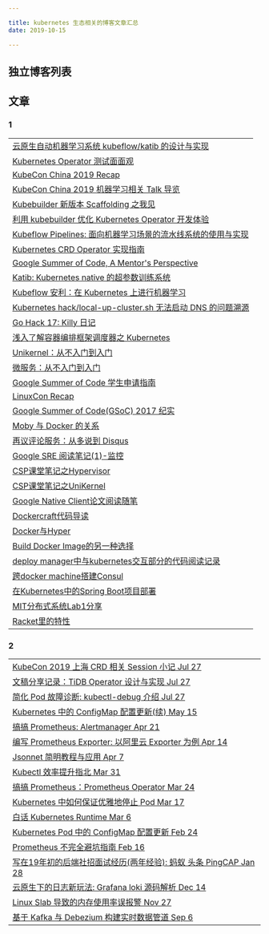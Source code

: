 ```yaml
---

title: kubernetes 生态相关的博客文章汇总
date: 2019-10-15

---
```


## 独立博客列表

## 文章

### 1

|      |
| ---- |
|[云原生自动机器学习系统 kubeflow/katib 的设计与实现](http://gaocegege.com/Blog/%E6%9C%BA%E5%99%A8%E5%AD%A6%E4%B9%A0/katib-new)|
|[Kubernetes Operator 测试面面观](http://gaocegege.com/Blog/kubernetes/operator-test)|
|[KubeCon China 2019 Recap](http://gaocegege.com/Blog/kubernetes/kubecon-china-2019-reacp)|
|[KubeCon China 2019 机器学习相关 Talk 导览](http://gaocegege.com/Blog/kubernetes/kubecon-china-2019)|
|[Kubebuilder 新版本 Scaffolding 之我见](http://gaocegege.com/Blog/kubernetes/kubebuilder-2)|
|[利用 kubebuilder 优化 Kubernetes Operator 开发体验](http://gaocegege.com/Blog/kubernetes/kubebuilder)|
|[Kubeflow Pipelines: 面向机器学习场景的流水线系统的使用与实现](http://gaocegege.com/Blog/kfp)|
|[Kubernetes CRD Operator 实现指南](http://gaocegege.com/Blog/kubernetes/operator)|
|[Google Summer of Code, A Mentor's Perspective](http://gaocegege.com/Blog/%E9%9A%8F%E7%AC%94/gsoc-mentor)|
|[Katib: Kubernetes native 的超参数训练系统](http://gaocegege.com/Blog/%E6%9C%BA%E5%99%A8%E5%AD%A6%E4%B9%A0/katib)|
|[Kubeflow 安利：在 Kubernetes 上进行机器学习](http://gaocegege.com/Blog/%E6%9C%BA%E5%99%A8%E5%AD%A6%E4%B9%A0/kubeflow)|
|[Kubernetes hack/local-up-cluster.sh 无法启动 DNS 的问题溯源](http://gaocegege.com/Blog/kubernetes/kubernetes-localup)|
|[Go Hack 17: Killy 日记](http://gaocegege.com/Blog/%E9%9A%8F%E7%AC%94/killy)|
|[浅入了解容器编排框架调度器之 Kubernetes](http://gaocegege.com/Blog/%E6%BA%90%E7%A0%81%E5%88%86%E6%9E%90/kubernetes-scheduler)|
|[Unikernel：从不入门到入门](http://gaocegege.com/Blog/%E5%AE%89%E5%88%A9/unikernel-book)|
|[微服务：从不入门到入门](http://gaocegege.com/Blog/%E5%AE%89%E5%88%A9/micro-services)|
|[Google Summer of Code 学生申请指南](http://gaocegege.com/Blog/%E9%9A%8F%E7%AC%94/apply-gsoc)|
|[LinuxCon Recap](http://gaocegege.com/Blog/%E9%9A%8F%E7%AC%94/linuxcon)|
|[Google Summer of Code(GSoC) 2017 纪实](http://gaocegege.com/Blog/%E9%9A%8F%E7%AC%94/gsoc2017)|
|[Moby 与 Docker 的关系](http://gaocegege.com/Blog/moby/moby)|
|[再议评论服务：从多说到 Disqus](http://gaocegege.com/Blog/blog/duoshuo-disqus)|
|[Google SRE 阅读笔记(1)-监控](http://gaocegege.com/Blog/%E9%98%85%E8%AF%BB/sre-0)|
|[CSP课堂笔记之Hypervisor](http://gaocegege.com/Blog/csp/xen-kvm)|
|[CSP课堂笔记之UniKernel](http://gaocegege.com/Blog/csp/unikernel)|
|[Google Native Client论文阅读随笔](http://gaocegege.com/Blog/native-client)|
|[Dockercraft代码导读](http://gaocegege.com/Blog/docker/dockercraft)|
|[Docker与Hyper](http://gaocegege.com/Blog/docker-rambles)|
|[Build Docker Image的另一种选择](http://gaocegege.com/Blog/docker/dapper)|
|[deploy manager中与kubernetes交互部分的代码阅读记录](http://gaocegege.com/Blog/kubernetes/deploy-manager-with-kubernetes)|
|[跨docker machine搭建Consul](http://gaocegege.com/Blog/distributed%20system/try-consul)|
|[在Kubernetes中的Spring Boot项目部署](http://gaocegege.com/Blog/kubernetes/spring-boot-in-kubernetes)|
|[MIT分布式系统Lab1分享](http://gaocegege.com/Blog/distributed%20system/ds-lab1)|
|[Racket里的特性](http://gaocegege.com/Blog/programming-language/racket)|

### 2

|      |
| ---- |
|[KubeCon 2019 上海 CRD 相关 Session 小记 Jul 27](https://www.aleiwu.com/post/kubecon-shanghai-2019/)|
|[文稿分享记录：TiDB Operator 设计与实现 Jul 27](https://www.aleiwu.com/post/tidb-operator-design/)|
|[简化 Pod 故障诊断: kubectl-debug 介绍 Jul 27](https://www.aleiwu.com/post/kubectl-debug-intro/)|
|[Kubernetes 中的 ConfigMap 配置更新(续) May 15](https://www.aleiwu.com/post/configmap-rollout-followup/)|
|[搞搞 Prometheus: Alertmanager Apr 21](https://www.aleiwu.com/post/alertmanager/)|
|[编写 Prometheus Exporter: 以阿里云 Exporter 为例 Apr 14](https://www.aleiwu.com/post/aliyun-exporter-bp/)|
|[Jsonnet 简明教程与应用 Apr 7](https://www.aleiwu.com/post/jsonnet-grafana/)|
|[Kubectl 效率提升指北 Mar 31](https://www.aleiwu.com/post/kubectl-guru/)|
|[搞搞 Prometheus：Prometheus Operator Mar 24](https://www.aleiwu.com/post/prometheus-operator/)|
|[Kubernetes 中如何保证优雅地停止 Pod Mar 17](https://www.aleiwu.com/post/tidb-opeartor-webhook/)|
|[白话 Kubernetes Runtime Mar 6](https://www.aleiwu.com/post/cncf-runtime-landscape/)|
|[Kubernetes Pod 中的 ConfigMap 配置更新 Feb 24](https://www.aleiwu.com/post/configmap-hotreload/)|
|[Prometheus 不完全避坑指南 Feb 16](https://www.aleiwu.com/post/prometheus-bp/)|
|[写在19年初的后端社招面试经历(两年经验): 蚂蚁 头条 PingCAP Jan 28](https://www.aleiwu.com/post/interview-experience/)|
|[云原生下的日志新玩法: Grafana loki 源码解析 Dec 14](https://www.aleiwu.com/post/grafana-loki/)|
|[Linux Slab 导致的内存使用率误报警 Nov 27](https://www.aleiwu.com/post/linux-memory-monitring/)|
|[基于 Kafka 与 Debezium 构建实时数据管道 Sep 6](https://www.aleiwu.com/post/vimur.cn/)|

